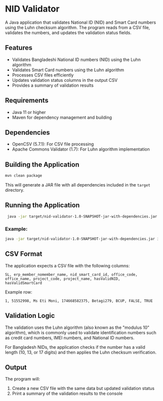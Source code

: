 # NID Validator

A Java application that validates National ID (NID) and Smart Card numbers using the Luhn checksum algorithm. The program reads from a CSV file, validates the numbers, and updates the validation status fields.

## Features

- Validates Bangladeshi National ID numbers (NID) using the Luhn algorithm
- Validates Smart Card numbers using the Luhn algorithm
- Processes CSV files efficiently
- Updates validation status columns in the output CSV
- Provides a summary of validation results

## Requirements

- Java 11 or higher
- Maven for dependency management and building

## Dependencies

- OpenCSV (5.7.1): For CSV file processing
- Apache Commons Validator (1.7): For Luhn algorithm implementation

## Building the Application

```bash
mvn clean package
```

This will generate a JAR file with all dependencies included in the `target` directory.

## Running the Application

```bash
 java -jar target/nid-validator-1.0-SNAPSHOT-jar-with-dependencies.jar data/input.csv data/output.csv
```

### Example:

```bash
java -jar target/nid-validator-1.0-SNAPSHOT-jar-with-dependencies.jar input_data.csv validated_output.csv
```

## CSV Format

The application expects a CSV file with the following columns:

```
SL, erp_member_nomember_name, nid_smart_card_id, office_code, office_name, project_code, project_name, hasValidNID, hasValidSmartCard
```

Example row:
```
1, 51552998, Ms Eti Moni, 174668582375, Betagi279, BCUP, FALSE, TRUE
```

## Validation Logic

The validation uses the Luhn algorithm (also known as the "modulus 10" algorithm), which is commonly used to validate identification numbers such as credit card numbers, IMEI numbers, and National ID numbers.

For Bangladesh NIDs, the application checks if the number has a valid length (10, 13, or 17 digits) and then applies the Luhn checksum verification.

## Output

The program will:

1. Create a new CSV file with the same data but updated validation status
2. Print a summary of the validation results to the console
